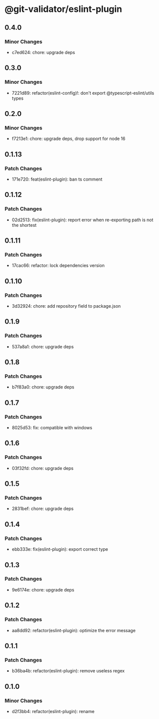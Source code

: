 # @git-validator/eslint-plugin

## 0.4.0

### Minor Changes

- c7ed624: chore: upgrade deps

## 0.3.0

### Minor Changes

- 7221d89: refactor(eslint-config)!: don't export @typescript-eslint/utils types

## 0.2.0

### Minor Changes

- f7213e1: chore: upgrade deps, drop support for node 16

## 0.1.13

### Patch Changes

- 171e720: feat(eslint-plugin): ban ts comment

## 0.1.12

### Patch Changes

- 02d2513: fix(eslint-plugin): report error when re-exporting path is not the shortest

## 0.1.11

### Patch Changes

- 17cac66: refactor: lock dependencies version

## 0.1.10

### Patch Changes

- 3d32924: chore: add repository field to package.json

## 0.1.9

### Patch Changes

- 537a8a1: chore: upgrade deps

## 0.1.8

### Patch Changes

- b7f83a0: chore: upgrade deps

## 0.1.7

### Patch Changes

- 8025d53: fix: compatible with windows

## 0.1.6

### Patch Changes

- 03f32fd: chore: upgrade deps

## 0.1.5

### Patch Changes

- 2831bef: chore: upgrade deps

## 0.1.4

### Patch Changes

- ebb333e: fix(eslint-plugin): export correct type

## 0.1.3

### Patch Changes

- 9e6174e: chore: upgrade deps

## 0.1.2

### Patch Changes

- aa8dd92: refactor(eslint-plugin): optimize the error message

## 0.1.1

### Patch Changes

- b36ba4b: refactor(eslint-plugin): remove useless regex

## 0.1.0

### Minor Changes

- d2f3bb4: refactor(eslint-plugin): rename
